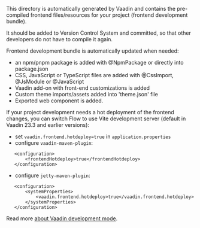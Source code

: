 This directory is automatically generated by Vaadin and contains the pre-compiled
frontend files/resources for your project (frontend development bundle).

It should be added to Version Control System and committed, so that other developers
do not have to compile it again.

Frontend development bundle is automatically updated when needed:

- an npm/pnpm package is added with @NpmPackage or directly into package.json
- CSS, JavaScript or TypeScript files are added with @CssImport, @JsModule or @JavaScript
- Vaadin add-on with front-end customizations is added
- Custom theme imports/assets added into 'theme.json' file
- Exported web component is added.

If your project development needs a hot deployment of the frontend changes,
you can switch Flow to use Vite development server (default in Vaadin 23.3 and earlier versions):

- set `vaadin.frontend.hotdeploy=true` in `application.properties`
- configure `vaadin-maven-plugin`:

```
   <configuration>
       <frontendHotdeploy>true</frontendHotdeploy>
   </configuration>
```

- configure `jetty-maven-plugin`:

```
   <configuration>
       <systemProperties>
           <vaadin.frontend.hotdeploy>true</vaadin.frontend.hotdeploy>
       </systemProperties>
   </configuration>
```

Read more [about Vaadin development mode](https://vaadin.com/docs/next/configuration/development-mode/#pre-compiled-front-end-bundle-for-faster-start-up).